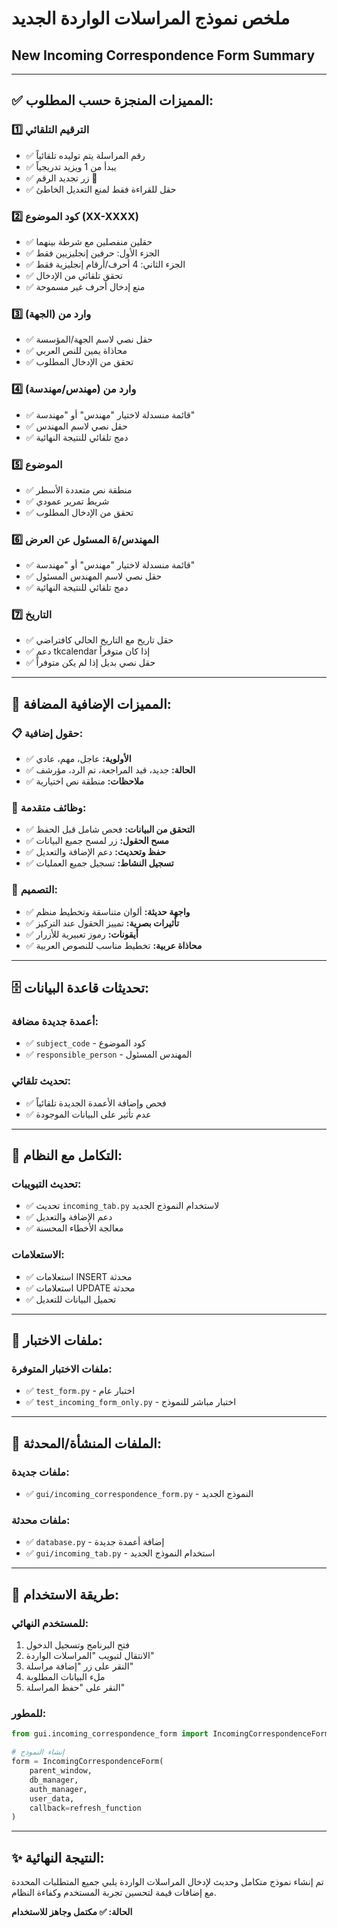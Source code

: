 # ملخص نموذج المراسلات الواردة الجديد
## New Incoming Correspondence Form Summary

---

## ✅ المميزات المنجزة حسب المطلوب:

### 1️⃣ **الترقيم التلقائي**
- ✅ رقم المراسلة يتم توليده تلقائياً
- ✅ يبدأ من 1 ويزيد تدريجياً
- ✅ زر تجديد الرقم 🔄
- ✅ حقل للقراءة فقط لمنع التعديل الخاطئ

### 2️⃣ **كود الموضوع (XX-XXXX)**
- ✅ حقلين منفصلين مع شرطة بينهما
- ✅ الجزء الأول: حرفين إنجليزيين فقط
- ✅ الجزء الثاني: 4 أحرف/أرقام إنجليزية فقط
- ✅ تحقق تلقائي من الإدخال
- ✅ منع إدخال أحرف غير مسموحة

### 3️⃣ **وارد من (الجهة)**
- ✅ حقل نصي لاسم الجهة/المؤسسة
- ✅ محاذاة يمين للنص العربي
- ✅ تحقق من الإدخال المطلوب

### 4️⃣ **وارد من (مهندس/مهندسة)**
- ✅ قائمة منسدلة لاختيار "مهندس" أو "مهندسة"
- ✅ حقل نصي لاسم المهندس
- ✅ دمج تلقائي للنتيجة النهائية

### 5️⃣ **الموضوع**
- ✅ منطقة نص متعددة الأسطر
- ✅ شريط تمرير عمودي
- ✅ تحقق من الإدخال المطلوب

### 6️⃣ **المهندس/ة المسئول عن العرض**
- ✅ قائمة منسدلة لاختيار "مهندس" أو "مهندسة"
- ✅ حقل نصي لاسم المهندس المسئول
- ✅ دمج تلقائي للنتيجة النهائية

### 7️⃣ **التاريخ**
- ✅ حقل تاريخ مع التاريخ الحالي كافتراضي
- ✅ دعم tkcalendar إذا كان متوفراً
- ✅ حقل نصي بديل إذا لم يكن متوفراً

---

## 🎨 **المميزات الإضافية المضافة:**

### 📋 **حقول إضافية:**
- ✅ **الأولوية:** عاجل، مهم، عادي
- ✅ **الحالة:** جديد، قيد المراجعة، تم الرد، مؤرشف
- ✅ **ملاحظات:** منطقة نص اختيارية

### 🎯 **وظائف متقدمة:**
- ✅ **التحقق من البيانات:** فحص شامل قبل الحفظ
- ✅ **مسح الحقول:** زر لمسح جميع البيانات
- ✅ **حفظ وتحديث:** دعم الإضافة والتعديل
- ✅ **تسجيل النشاط:** تسجيل جميع العمليات

### 🎨 **التصميم:**
- ✅ **واجهة حديثة:** ألوان متناسقة وتخطيط منظم
- ✅ **تأثيرات بصرية:** تمييز الحقول عند التركيز
- ✅ **أيقونات:** رموز تعبيرية للأزرار
- ✅ **محاذاة عربية:** تخطيط مناسب للنصوص العربية

---

## 🗄️ **تحديثات قاعدة البيانات:**

### أعمدة جديدة مضافة:
- ✅ `subject_code` - كود الموضوع
- ✅ `responsible_person` - المهندس المسئول

### تحديث تلقائي:
- ✅ فحص وإضافة الأعمدة الجديدة تلقائياً
- ✅ عدم تأثير على البيانات الموجودة

---

## 🔧 **التكامل مع النظام:**

### تحديث التبويبات:
- ✅ تحديث `incoming_tab.py` لاستخدام النموذج الجديد
- ✅ دعم الإضافة والتعديل
- ✅ معالجة الأخطاء المحسنة

### الاستعلامات:
- ✅ استعلامات INSERT محدثة
- ✅ استعلامات UPDATE محدثة
- ✅ تحميل البيانات للتعديل

---

## 🧪 **ملفات الاختبار:**

### ملفات الاختبار المتوفرة:
- ✅ `test_form.py` - اختبار عام
- ✅ `test_incoming_form_only.py` - اختبار مباشر للنموذج

---

## 📁 **الملفات المنشأة/المحدثة:**

### ملفات جديدة:
- ✅ `gui/incoming_correspondence_form.py` - النموذج الجديد

### ملفات محدثة:
- ✅ `database.py` - إضافة أعمدة جديدة
- ✅ `gui/incoming_tab.py` - استخدام النموذج الجديد

---

## 🚀 **طريقة الاستخدام:**

### للمستخدم النهائي:
1. فتح البرنامج وتسجيل الدخول
2. الانتقال لتبويب "المراسلات الواردة"
3. النقر على زر "إضافة مراسلة"
4. ملء البيانات المطلوبة
5. النقر على "حفظ المراسلة"

### للمطور:
```python
from gui.incoming_correspondence_form import IncomingCorrespondenceForm

# إنشاء النموذج
form = IncomingCorrespondenceForm(
    parent_window, 
    db_manager, 
    auth_manager, 
    user_data,
    callback=refresh_function
)
```

---

## ✨ **النتيجة النهائية:**

تم إنشاء نموذج متكامل وحديث لإدخال المراسلات الواردة يلبي جميع المتطلبات المحددة مع إضافات قيمة لتحسين تجربة المستخدم وكفاءة النظام.

**الحالة: ✅ مكتمل وجاهز للاستخدام**